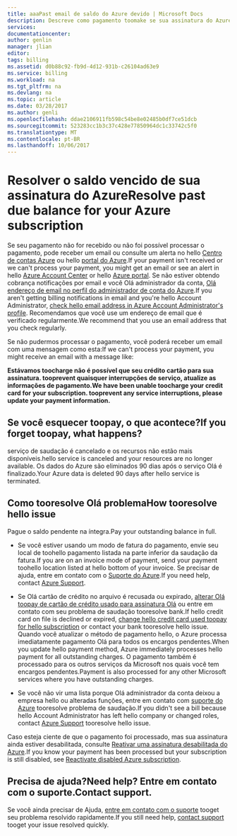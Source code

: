 ```yaml
---
title: aaaPast email de saldo do Azure devido | Microsoft Docs
description: Descreve como pagamento toomake se sua assinatura do Azure tem um passado saldo devido
services: 
documentationcenter: 
author: genlin
manager: jlian
editor: 
tags: billing
ms.assetid: d0b88c92-fb9d-4d12-931b-c26104ad63e9
ms.service: billing
ms.workload: na
ms.tgt_pltfrm: na
ms.devlang: na
ms.topic: article
ms.date: 03/28/2017
ms.author: genli
ms.openlocfilehash: ddae2106911fb598c54be8e02485b0df7ce51dcb
ms.sourcegitcommit: 523283cc1b3c37c428e77850964dc1c33742c5f0
ms.translationtype: MT
ms.contentlocale: pt-BR
ms.lasthandoff: 10/06/2017
---
```

# <a name="resolve-past-due-balance-for-your-azure-subscription"></a><span data-ttu-id="0c56b-103">Resolver o saldo vencido de sua assinatura do Azure</span><span class="sxs-lookup"><span data-stu-id="0c56b-103">Resolve past due balance for your Azure subscription</span></span> 
<span data-ttu-id="0c56b-104">Se seu pagamento não for recebido ou não foi possível processar o pagamento, pode receber um email ou consulte um alerta no hello [Centro de contas Azure](https://account.windowsazure.com) ou hello [portal do Azure](https://portal.azure.com).</span><span class="sxs-lookup"><span data-stu-id="0c56b-104">If your payment isn't received or we can't process your payment, you might get an email or see an alert in hello [Azure Account Center](https://account.windowsazure.com) or hello [Azure portal](https://portal.azure.com).</span></span> <span data-ttu-id="0c56b-105">Se não estiver obtendo cobrança notificações por email e você Olá administrador da conta, [Olá endereço de email no perfil do administrador de conta do Azure](billing-how-to-change-azure-account-profile.md).</span><span class="sxs-lookup"><span data-stu-id="0c56b-105">If you aren't getting billing notifications in email and you're hello Account Administrator, [check hello email address in Azure Account Administrator's profile](billing-how-to-change-azure-account-profile.md).</span></span> <span data-ttu-id="0c56b-106">Recomendamos que você use um endereço de email que é verificado regularmente.</span><span class="sxs-lookup"><span data-stu-id="0c56b-106">We recommend that you use an email address that you check regularly.</span></span>

<span data-ttu-id="0c56b-107">Se não pudermos processar o pagamento, você poderá receber um email com uma mensagem como esta:</span><span class="sxs-lookup"><span data-stu-id="0c56b-107">If we can't process your payment, you might receive an email with a message like:</span></span>

<span data-ttu-id="0c56b-108">**Estávamos toocharge não é possível que seu crédito cartão para sua assinatura. tooprevent quaisquer interrupções de serviço, atualize as informações de pagamento.**</span><span class="sxs-lookup"><span data-stu-id="0c56b-108">**We have been unable toocharge your credit card for your subscription. tooprevent any service interruptions, please update your payment information.**</span></span>

## <a name="if-you-forget-toopay-what-happens"></a><span data-ttu-id="0c56b-109">Se você esquecer toopay, o que acontece?</span><span class="sxs-lookup"><span data-stu-id="0c56b-109">If you forget toopay, what happens?</span></span>
<span data-ttu-id="0c56b-110">serviço de saudação é cancelado e os recursos não estão mais disponíveis.</span><span class="sxs-lookup"><span data-stu-id="0c56b-110">hello service is canceled and your resources are no longer available.</span></span> <span data-ttu-id="0c56b-111">Os dados do Azure são eliminados 90 dias após o serviço Olá é finalizado.</span><span class="sxs-lookup"><span data-stu-id="0c56b-111">Your Azure data is deleted 90 days after hello service is terminated.</span></span>

## <a name="how-tooresolve-hello-issue"></a><span data-ttu-id="0c56b-112">Como tooresolve Olá problema</span><span class="sxs-lookup"><span data-stu-id="0c56b-112">How tooresolve hello issue</span></span>
<span data-ttu-id="0c56b-113">Pague o saldo pendente na íntegra.</span><span class="sxs-lookup"><span data-stu-id="0c56b-113">Pay your outstanding balance in full.</span></span>

* <span data-ttu-id="0c56b-114">Se você estiver usando um modo de fatura do pagamento, envie seu local de toohello pagamento listada na parte inferior da saudação da fatura.</span><span class="sxs-lookup"><span data-stu-id="0c56b-114">If you are on an invoice mode of payment, send your payment toohello location listed at hello bottom of your invoice.</span></span> <span data-ttu-id="0c56b-115">Se precisar de ajuda, entre em contato com o [Suporte do Azure](https://portal.azure.com/#blade/Microsoft_Azure_Support/HelpAndSupportBlade).</span><span class="sxs-lookup"><span data-stu-id="0c56b-115">If you need help, contact [Azure Support](https://portal.azure.com/#blade/Microsoft_Azure_Support/HelpAndSupportBlade).</span></span>

* <span data-ttu-id="0c56b-116">Se Olá cartão de crédito no arquivo é recusada ou expirado, [alterar Olá toopay de cartão de crédito usado para assinatura Olá](billing-how-to-change-credit-card.md) ou entre em contato com seu problema de saudação tooresolve bank.</span><span class="sxs-lookup"><span data-stu-id="0c56b-116">If hello credit card on file is declined or expired, [change hello credit card used toopay for hello subscription](billing-how-to-change-credit-card.md) or contact your bank tooresolve hello issue.</span></span> <span data-ttu-id="0c56b-117">Quando você atualizar o método de pagamento hello, o Azure processa imediatamente pagamento Olá para todos os encargos pendentes.</span><span class="sxs-lookup"><span data-stu-id="0c56b-117">When you update hello payment method, Azure immediately processes hello payment for all outstanding charges.</span></span> <span data-ttu-id="0c56b-118">O pagamento também é processado para os outros serviços da Microsoft nos quais você tem encargos pendentes.</span><span class="sxs-lookup"><span data-stu-id="0c56b-118">Payment is also processed for any other Microsoft services where you have outstanding charges.</span></span>

* <span data-ttu-id="0c56b-119">Se você não vir uma lista porque Olá administrador da conta deixou a empresa hello ou alteradas funções, entre em contato com [suporte do Azure](https://portal.azure.com/#blade/Microsoft_Azure_Support/HelpAndSupportBlade) tooresolve problema de saudação.</span><span class="sxs-lookup"><span data-stu-id="0c56b-119">If you didn't see a bill because hello Account Administrator has left hello company or changed roles, contact [Azure Support](https://portal.azure.com/#blade/Microsoft_Azure_Support/HelpAndSupportBlade) tooresolve hello issue.</span></span>

<span data-ttu-id="0c56b-120">Caso esteja ciente de que o pagamento foi processado, mas sua assinatura ainda estiver desabilitada, consulte [Reativar uma assinatura desabilitada do Azure](billing-subscription-become-disable.md).</span><span class="sxs-lookup"><span data-stu-id="0c56b-120">If you know your payment has been processed but your subscription is still disabled, see [Reactivate disabled Azure subscription](billing-subscription-become-disable.md).</span></span>

## <a name="need-help-contact-support"></a><span data-ttu-id="0c56b-121">Precisa de ajuda?</span><span class="sxs-lookup"><span data-stu-id="0c56b-121">Need help?</span></span> <span data-ttu-id="0c56b-122">Entre em contato com o suporte.</span><span class="sxs-lookup"><span data-stu-id="0c56b-122">Contact support.</span></span>
<span data-ttu-id="0c56b-123">Se você ainda precisar de Ajuda, [entre em contato com o suporte](https://portal.azure.com/?#blade/Microsoft_Azure_Support/HelpAndSupportBlade) tooget seu problema resolvido rapidamente.</span><span class="sxs-lookup"><span data-stu-id="0c56b-123">If you still need help, [contact support](https://portal.azure.com/?#blade/Microsoft_Azure_Support/HelpAndSupportBlade) tooget your issue resolved quickly.</span></span>
